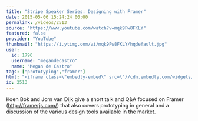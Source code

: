 ```yaml
---
title: "Stripe Speaker Series: Designing with Framer"
date: 2015-05-06 15:24:24 00:00
permalink: /videos/2513
source: "https://www.youtube.com/watch?v=mqk9Fw8FKLY"
featured: false
provider: "YouTube"
thumbnail: "https://i.ytimg.com/vi/mqk9Fw8FKLY/hqdefault.jpg"
user:
  id: 1796
  username: "megandecastro"
  name: "Megan de Castro"
tags: ["prototyping","framer"]
html: "<iframe class=\"embedly-embed\" src=\"//cdn.embedly.com/widgets/media.html?src=https%3A%2F%2Fwww.youtube.com%2Fembed%2Fmqk9Fw8FKLY%3Fwmode%3Dtransparent%26feature%3Doembed&wmode=transparent&url=https%3A%2F%2Fwww.youtube.com%2Fwatch%3Fv%3Dmqk9Fw8FKLY&image=https%3A%2F%2Fi.ytimg.com%2Fvi%2Fmqk9Fw8FKLY%2Fhqdefault.jpg&key=daaebf4d9cdd46779200162d0ca86e20&type=text%2Fhtml&schema=youtube\" width=\"854\" height=\"480\" scrolling=\"no\" frameborder=\"0\" allowfullscreen></iframe>"
id: 2513
---
```


Koen Bok and Jorn van Dijk give a short talk and Q&A focused on Framer (http://framerjs.com/) that also covers prototyping in general and a discussion of the various design tools available in the market.